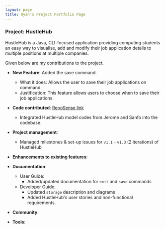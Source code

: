 ```yaml
---
layout: page
title: Ryan's Project Portfolio Page
---
```


### Project: HustleHub

HustleHub is a Java, CLI-focused application providing computing students an easy way to visualise, add and modify their job application details to multiple positions at multiple companies.

Given below are my contributions to the project.

* **New Feature**: Added the save command.
  * What it does: Allows the user to save their job applications on command.
  * Justification: This feature allows users to choose when to save their job applications.

* **Code contributed**: [RepoSense link]()
  * Integrated HustleHub model codes from Jerome and Sanfo into the codebase.

* **Project management**:
  * Managed milestones & set-up issues for `v1.1` - `v1.3` (2 iterations) of HustleHub

* **Enhancements to existing features**:

* **Documentation**:
  * User Guide:
    * Added/updated documentation for `exit` and `save` commands
  * Developer Guide:
    * Updated `storage` description and diagrams
    * Added HustleHub's user stories and non-functional requirements.

* **Community**:

* **Tools**:
